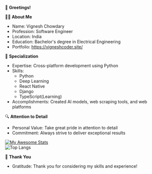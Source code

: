 👋 **Greetings!**

👨‍💻 **About Me**
- Name: Vignesh Chowdary
- Profession: Software Engineer
- Location: India
- Education: Bachelor's degree in Electrical Engineering
- Portfolio: https://vigneshcoder.site/

💼 **Specialization**

- Expertise: Cross-platform development using Python
- Skills:
  - Python
  - Deep Learning
  - React Native
  - Django
  - TypeScript(Learning)
- Accomplishments: Created AI models, web scraping tools, and web platforms

🔍 **Attention to Detail**
- Personal Value: Take great pride in attention to detail
- Commitment: Always strive to deliver exceptional results

[![My Awesome Stats](https://awesome-github-stats.azurewebsites.net/user-stats/vicky2005-21?cardType=octocat&theme=github-dark&preferLogin=true)](https://git.io/awesome-stats-card)      
![Top Langs](https://github-readme-stats.vercel.app/api/top-langs/?username=vicky2005-21&theme=tokyonight)

📝 **Thank You**
- Gratitude: Thank you for considering my skills and experience!
